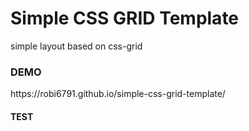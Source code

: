 <h1>Simple CSS GRID Template</h1>
<p>simple layout based on css-grid</p>

<h3>DEMO</h3>  https://robi6791.github.io/simple-css-grid-template/

<h4>TEST</h4>
